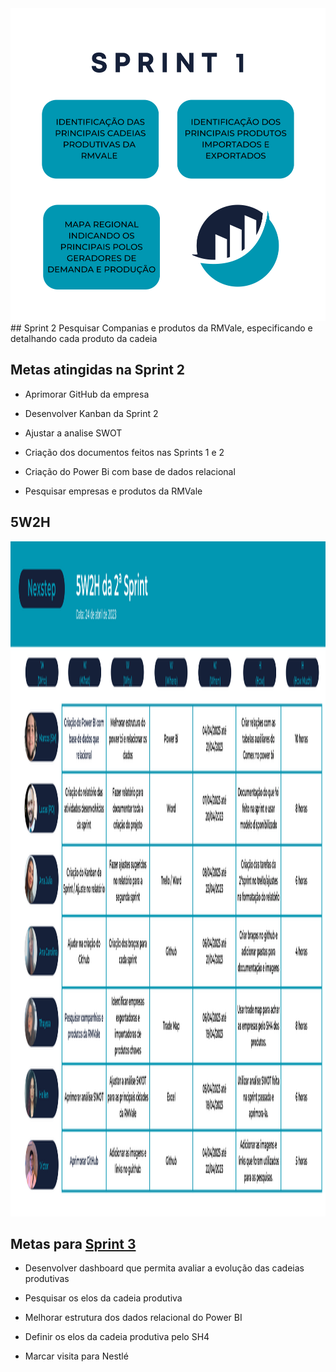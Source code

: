<img src="https://github.com/MarcosAvanzini/NextStep/blob/main/Imagens/Sprint1.svg" width="1000" height="500"/>
## Sprint 2
Pesquisar Companias e produtos da RMVale, especificando e detalhando cada produto da cadeia 

## Metas atingidas na Sprint 2

* Aprimorar GitHub da empresa

* Desenvolver Kanban da Sprint 2

* Ajustar a analise SWOT

* Criação dos documentos feitos nas Sprints 1 e 2

* Criação do Power Bi com base de dados relacional 

* Pesquisar empresas e produtos da RMVale
## 5W2H
<img src="https://github.com/MarcosAvanzini/NextStep/blob/main/Imagens/Sprint2.svg" width="1920" height="1080"/>


## Metas para [Sprint 3](https://github.com/MarcosAvanzini/NextStep/tree/Sprint-3)

* Desenvolver dashboard que permita avaliar a evolução das cadeias produtivas

* Pesquisar os elos da cadeia produtiva

* Melhorar estrutura dos dados relacional do Power BI

* Definir os elos da cadeia produtiva pelo SH4

* Marcar visita para Nestlé




